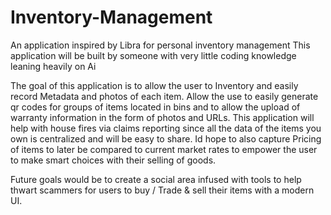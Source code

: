 # Inventory-Management
An application inspired by Libra for personal inventory management
This application will be built by someone with very little coding knowledge leaning heavily on Ai 

The goal of this application is to allow the user to Inventory and easily record Metadata and photos of each item. Allow the use to easily generate qr codes for groups of items located in bins and to allow the upload of warranty information in the form of photos and URLs. This application will help with house fires via claims reporting since all the data of the items you own is centralized and will be easy to share. Id hope to also capture Pricing of items to later be compared to current market rates to empower the user to make smart choices with their selling of goods.

Future goals would be to create a social area infused with tools to help thwart scammers for users to buy / Trade & sell their items with a modern UI. 
